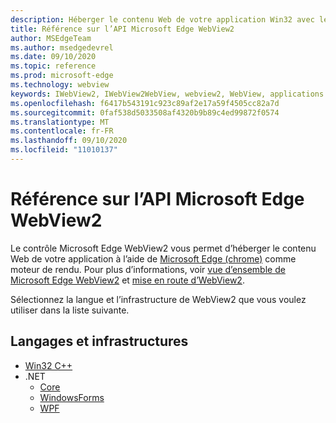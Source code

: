 ```yaml
---
description: Héberger le contenu Web de votre application Win32 avec le contrôle WebView 2 de Microsoft Edge
title: Référence sur l’API Microsoft Edge WebView2
author: MSEdgeTeam
ms.author: msedgedevrel
ms.date: 09/10/2020
ms.topic: reference
ms.prod: microsoft-edge
ms.technology: webview
keywords: IWebView2, IWebView2WebView, webview2, WebView, applications Win32, Win32, Edge, ICoreWebView2, ICoreWebView2Controller, contrôle de navigateur
ms.openlocfilehash: f6417b543191c923c89af2e17a59f4505cc82a7d
ms.sourcegitcommit: 0faf538d5033508af4320b9b89c4ed99872f0574
ms.translationtype: MT
ms.contentlocale: fr-FR
ms.lasthandoff: 09/10/2020
ms.locfileid: "11010137"
---
```

# Référence sur l’API Microsoft Edge WebView2  

Le contrôle Microsoft Edge WebView2 vous permet d’héberger le contenu Web de votre application à l’aide de [Microsoft Edge (chrome)](https://www.microsoftedgeinsider.com) comme moteur de rendu.  Pour plus d’informations, voir [vue d’ensemble de Microsoft Edge WebView2](./index.md) et [mise en route d’WebView2](gettingstarted/win32.md).  

Sélectionnez la langue et l’infrastructure de WebView2 que vous voulez utiliser dans la liste suivante.  

## Langages et infrastructures  

*   [Win32 C++](reference/win32/0-9-622-reference-webview2.md)  
*   .NET  
    *   [Core](reference/dotnet/0-9-628-reference-webview2.md)  
    *   [WindowsForms](reference/winforms/0-9-515-reference-webview2.md)  
    *   [WPF](reference/wpf/0-9-515-reference-webview2.md)  
